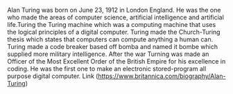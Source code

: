 Alan Turing was born on June 23, 1912 in London England. He was the one who made the areas of computer science, artificial intelligence and artificial life.Turing the Turing machine which was a computing machine that uses the logical principles of a digital computer. Turing made the Church-Turing thesis which states that computers can compute anything a human can. Turing made a code breaker based off bomba and named it bombe which supplied more military intelligence. After the war Turning was made an Officer of the Most Excellent Order of the British Empire for his excellence in coding. He was the first one to make an electronic stored-program all purpose digital computer. Link (https://www.britannica.com/biography/Alan-Turing)